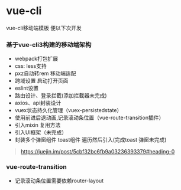 # vue-cli
vue-cli移动端模板 便以下次开发

### 基于vue-cli3构建的移动端架构
* webpack打包扩展
* css: less支持
* pxz自动转rem 移动端适配
* 跨域设置 启动打开页面
* eslint设置
* 路由设计、登录拦截(添加拦截器未完成)
* axios、api封装设计
* vuex状态持久化管理（vuex-persistedstate）
* 使用前进后退动画,记录滚动条位置（vue-route-transition插件）
* 引入mixin 复用方法
* 引入UI框架（未完成）
* 封装多个弹窗组件 toast组件 遍历然后引入(完成toast 弹窗未完成)
> https://juejin.im/post/5cbf32bc6fb9a03236393379#heading-0

### vue-route-transition 
* 记录滚动条位置需要依赖router-layout
